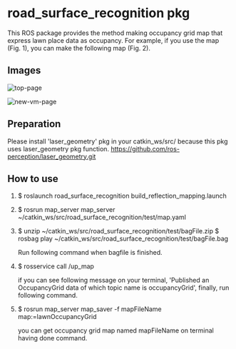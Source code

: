 # road_surface_recognition pkg

This ROS package provides the method making occupancy grid map that express lawn place data as occupancy.
For example, if you use the map (Fig. 1), you can make the following map (Fig. 2). 

## Images
![top-page](https://raw.githubusercontent.com/road_surface_recognition/images/map.png)

![new-vm-page](https://raw.githubusercontent.com/road_surface_recognition/images/mapFileName.png)


## Preparation

Please install 'laser_geometry' pkg in your catkin_ws/src/ because this pkg uses laser_geometry pkg function.
<https://github.com/ros-perception/laser_geometry.git>

## How to use


1. $ roslaunch road_surface_recognition build_reflection_mapping.launch

2. $ rosrun map_server map_server ~/catkin_ws/src/road_surface_recognition/test/map.yaml


 
3. $ unzip ~/catkin_ws/src/road_surface_recognition/test/bagFile.zip
   $ rosbag play ~/catkin_ws/src/road_surface_recognition/test/bagFile.bag

    Run following command when bagfile is finished.
4. $ rosservice call /up_map 


    if you can see following message on your terminal, 'Published an OccupancyGrid data of which topic name is occupancyGrid', finally, run following command. 
 
5. $ rosrun map_server map_saver -f mapFileName map:=lawnOccupancyGrid
 
     you can get occupancy grid map named mapFileName on terminal having done command.
















